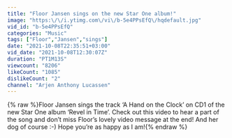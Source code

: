 ```yaml
---
title: "Floor Jansen sings on the new Star One album!"
image: "https:\/\/i.ytimg.com\/vi\/b-5e4PPsEfQ\/hqdefault.jpg"
vid_id: "b-5e4PPsEfQ"
categories: "Music"
tags: ["Floor","Jansen","sings"]
date: "2021-10-08T22:35:51+03:00"
vid_date: "2021-10-08T12:30:07Z"
duration: "PT1M13S"
viewcount: "8206"
likeCount: "1085"
dislikeCount: "2"
channel: "Arjen Anthony Lucassen"
---
```

{% raw %}Floor Jansen sings the track ‘A Hand on the Clock’ on CD1 of the new Star One album ‘Revel in Time’. Check out this video to hear a part of the song and don’t miss Floor’s lovely video message at the end! And her dog of course :-) Hope you’re as happy as I am!{% endraw %}
